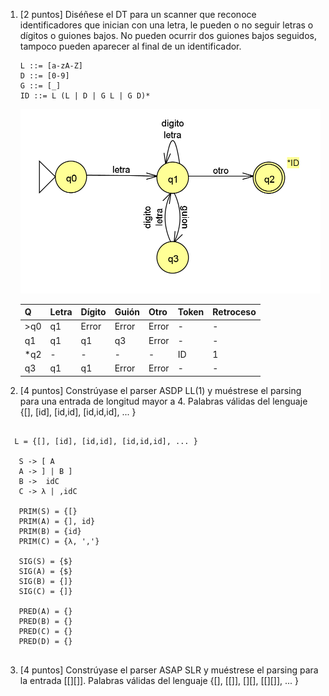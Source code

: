 1. [2 puntos] Diséñese el DT para un scanner que reconoce identificadores que inician con una letra, le pueden o no seguir letras o dígitos o guiones bajos. No pueden ocurrir dos guiones bajos seguidos, tampoco pueden aparecer al final de un identificador.

    ```plain
    L ::= [a-zA-Z]
    D ::= [0-9]
    G ::= [_]
    ID ::= L (L | D | G L | G D)*
    ```

     ![AF Aritmética](img/P1UNAHUR_PARSEO_REC_2023.png)

    | Q   | Letra | Dígito | Guión | Otro     | Token | Retroceso |
    | --  | --    | --     | --    | --       | --    | --        |
    | >q0 | q1    | Error  | Error | Error    | -     | -         |
    | q1  | q1    | q1     | q3    | Error    | -     | -         |
    | *q2 | -     | -      |  -    | -        | ID    | 1         |
    | q3  | q1    | q1     | Error | Error    | -     | -         |
    


2. [4 puntos] Constrúyase el parser ASDP LL(1) y muéstrese el parsing para una entrada de longitud mayor a 4. Palabras válidas del lenguaje {[], [id], [id,id], [id,id,id], ... }

 ```plain

   L = {[], [id], [id,id], [id,id,id], ... }

    S -> [ A 
    A -> ] | B ]
    B ->  idC 
    C -> λ | ,idC  

    PRIM(S) = {[}
    PRIM(A) = {], id}
    PRIM(B) = {id}
    PRIM(C) = {λ, ','}

    SIG(S) = {$}
    SIG(A) = {$}
    SIG(B) = {]}
    SIG(C) = {]}
    
    PRED(A) = {}
    PRED(B) = {}
    PRED(C) = {}
    PRED(D) = {}
    
```


3. [4 puntos] Constrúyase el parser ASAP SLR y muéstrese el parsing para la entrada [[][]]. Palabras válidas del lenguaje {[], [[]], [][], [[][]], ... }

